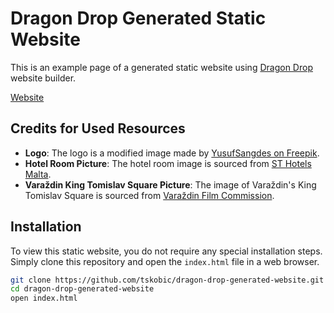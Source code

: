 # Dragon Drop Generated Static Website

This is an example page of a generated static website using [Dragon Drop](https://github.com/tskobic/dragon-drop) website builder.

[Website](/pages)

## Credits for Used Resources

- **Logo**: The logo is a modified image made by [YusufSangdes on Freepik](https://www.freepik.com/free-vector/black-white-tree-line-art-logo-concept_9557579.htm#query=tree%20logo&position=1&from_view=keyword&track=ais).
- **Hotel Room Picture**: The hotel room image is sourced from [ST Hotels Malta](https://sthotelsmalta.com/apartment-or-hotel-room-which-is-better/).
- **Varaždin King Tomislav Square Picture**: The image of Varaždin's King Tomislav Square is sourced from [Varaždin Film Commission](https://www.varazdinfilmcommission.eu/lokacije/ulice-trgovi/trg-kralja-tomislava-varazdin.html).

## Installation

To view this static website, you do not require any special installation steps. Simply clone this repository and open the `index.html` file in a web browser.

```bash
git clone https://github.com/tskobic/dragon-drop-generated-website.git
cd dragon-drop-generated-website
open index.html
